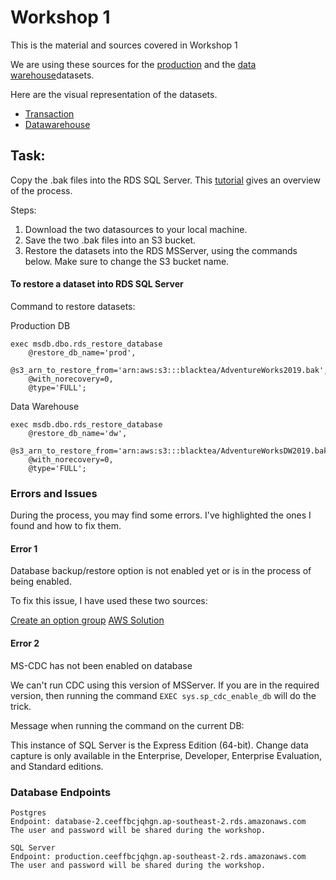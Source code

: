 # Workshop 1

This is the material and sources covered in Workshop 1


We are using these sources for the [production](https://github.com/Microsoft/sql-server-samples/releases/download/adventureworks/AdventureWorks2019.bak) and the [data warehouse](https://github.com/Microsoft/sql-server-samples/releases/download/adventureworks/AdventureWorksDW2019.bak)datasets.

Here are the visual representation of the datasets.

- [Transaction](/images/adventureworks2008_schema.gif)
- [Datawarehouse](/images/adventureworksdw2008.png)


## Task: 
Copy the .bak files into the RDS SQL Server. 
This [tutorial](https://docs.aws.amazon.com/AmazonRDS/latest/UserGuide/SQLServer.Procedural.Importing.html) gives an overview of the process.

Steps:
1) Download the two datasources to your local machine.
2) Save the two .bak files into an S3 bucket.
3) Restore the datasets into the RDS MSServer, using the commands below. Make sure to change the S3 bucket name.

#### To restore a dataset into RDS SQL Server

Command to restore datasets:

Production DB
```
exec msdb.dbo.rds_restore_database
	@restore_db_name='prod',
	@s3_arn_to_restore_from='arn:aws:s3:::blacktea/AdventureWorks2019.bak',
	@with_norecovery=0,
	@type='FULL';
```

Data Warehouse
```
exec msdb.dbo.rds_restore_database
	@restore_db_name='dw',
	@s3_arn_to_restore_from='arn:aws:s3:::blacktea/AdventureWorksDW2019.bak',
	@with_norecovery=0,
	@type='FULL';
```

### Errors and Issues

During the process, you may find some errors. I've highlighted the ones I found and how to fix them.

#### Error 1
Database backup/restore option is not enabled yet or is in the process of being enabled.

To fix this issue, I have used these two sources:

[Create an option group](https://stackoverflow.com/questions/57005157/restore-from-s3-bucket-to-sql-server-getting-error-database-backup-restore-optio)
[AWS Solution](https://aws.amazon.com/premiumsupport/knowledge-center/native-backup-rds-sql-server/)

#### Error 2
MS-CDC has not been enabled on database

We can't run CDC using this version of MSServer. If you are in the required version, then running the command `EXEC sys.sp_cdc_enable_db` will do the trick.

Message when running the command on the current DB:

This instance of SQL Server is the Express Edition (64-bit). Change data capture is only available in the Enterprise, Developer, Enterprise Evaluation, and Standard editions.


### Database Endpoints
```
Postgres
Endpoint: database-2.ceeffbcjqhgn.ap-southeast-2.rds.amazonaws.com
The user and password will be shared during the workshop. 

SQL Server
Endpoint: production.ceeffbcjqhgn.ap-southeast-2.rds.amazonaws.com
The user and password will be shared during the workshop. 
```




